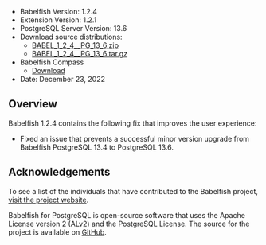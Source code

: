 - Babelfish Version: 1.2.4
- Extension Version: 1.2.1
- PostgreSQL Server Version: 13.6
- Download source distributions:
  - [BABEL_1_2_4__PG_13_6.zip](https://github.com/babelfish-for-postgresql/babelfish-for-postgresql/releases/download/BABEL_1_2_4__PG_13_6/BABEL_1_2_4__PG_13_6.zip)
  - [BABEL_1_2_4__PG_13_6.tar.gz](https://github.com/babelfish-for-postgresql/babelfish-for-postgresql/releases/download/BABEL_1_2_4__PG_13_6/BABEL_1_2_4__PG_13_6.tar.gz)
- Babelfish Compass
  - [Download](https://github.com/babelfish-for-postgresql/babelfish_compass/releases)
- Date: December 23, 2022

## Overview

Babelfish 1.2.4 contains the following fix that improves the user experience:

- Fixed an issue that prevents a successful minor version upgrade from Babelfish PostgreSQL 13.4 to PostgreSQL 13.6.


## Acknowledgements

To see a list of the individuals that have contributed to the Babelfish project, [visit the project website](https://babelfishpg.org/contributors/).

Babelfish for PostgreSQL is open-source software that uses the Apache License version 2 (ALv2) and the PostgreSQL License. The source for the project is available on [GitHub](https://github.com/babelfish-for-postgresql). 

